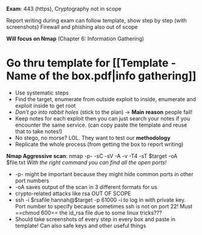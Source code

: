 **Exam**: 443 (https), Cryptography not in scope

Report writing during exam can follow template, show step by step (with screenshots)
Firewall and phishing also out of scope

**Will focus on Nmap** (Chapter 6: Information Gathering)

# Go thru template for [[Template - Name of the box.pdf|info gathering]]

- Use systematic steps
- Find the target, enumerate from outside exploit to inside, enumerate and exploit inside to get root
- *Don't go into rabbit holes* (stick to the plan) -> **Main reason** people fail!
- Keep notes for each exploit then you can just search your notes if you encounter the same service. (can copy paste the template and reuse that to take notes!)
- No stego, no morse? LOL. They want to test our **methodology**
- Replicate the whole process (from getting the box to report writing)

**Nmap Aggressive scan**: nmap -p- -sC -sV -A -v -T4 -sT $target -oA $file.txt 
*With the right command you can find all the open ports!* 

- -p- might be important because they might hide common ports in other port numbers
- -oA saves output of the scan in 3 different formats for us
- crypto-related attacks like rsa OUT OF SCOPE
- ssh -i \$rsafile hannah@$target -p 61000
		-i to log in with private key. Port number to specify because sometimes ssh is not on port 22! Must ==chmod 600== the id_rsa file due to some linux tricks???
- Should take screenshots of every step in every box and paste in template! Can also safe keys and other useful things